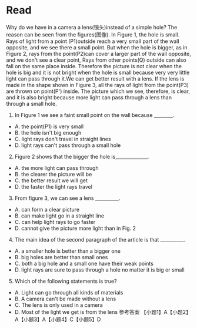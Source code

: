 # Read
Why do we have in a camera a lens(镜头)instead of a simple hole?
The reason can be seen from the figures(图像).
In Figure 1, the hole is small. Rays of light from a point (P1)outside reach a very small part of the wall opposite, and we see there a small point. But when the hole is bigger, as in Figure 2, rays from the point(P2)can cover a larger part of the wall opposite, and we don't see a clear point, Rays from other points(Q) outside can also fall on the same place inside. Therefore the picture is not clear when the hole is big and it is not bright when the hole is small because very very little light can pass through it.We can get better result with a lens. If the lens is made in the shape shown in Figure 3, all the rays of light from the point(P3) are thrown on point(P') inside. The picture which we see, therefore, is clear, and it is also bright because more light can pass through a lens than through a small hole.
1. In Figure 1 we see a faint small point on the wall because ________.
 * A. the point(P1) is very small 
 * B. the hole isn't big enough
 * C. light rays don't travel in straight lines 
 * D. light rays can't pass through a small hole
2. Figure 2 shows that the bigger the hole is,_____________.
 * A. the more light can pass through 
 * B. the clearer the picture will be
 * C. the better result we will get 
 * D. the faster the light rays travel
3. From figure 3, we can see a lens __________.
 * A. can form a clear picture 
 * B. can make light go in a straight line
 * C. can help light rays to go faster 
 * D. cannot give the picture more light than in Fig. 2
4. The main idea of the second paragraph of the article is that __________.
 * A. a smaller hole is better than a bigger one
 * B. big holes are better than small ones
 * C. both a big hole and a small one have their weak points
 * D. light rays are sure to pass through a hole no matter it is big or small
5. Which of the following statements is true?
 * A. Light can go through all kinds of materials
 * B. A camera can't be made without a lens
 * C. The lens is only used in a camera
 * D. Most of the light we get is from the lens
参考答案
【小题1】A【小题2】A【小题3】A【小题4】C【小题5】D

